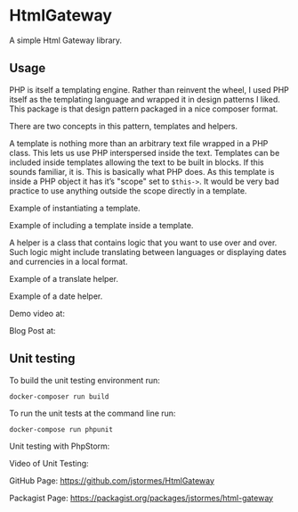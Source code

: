 # HtmlGateway
A simple Html Gateway library.

## Usage

  PHP is itself a templating engine.  Rather than reinvent the wheel, I used PHP itself as the templating language and
wrapped it in design patterns I liked.  This package is that design pattern packaged in a nice composer format.

  There are two concepts in this pattern, templates and helpers.  

  A template is nothing more than an arbitrary text file wrapped in a PHP class.  This lets us use PHP interspersed
inside the text.  Templates can be included inside templates allowing the text to be built in blocks.  If this sounds
familiar, it is.  This is basically what PHP does.  As this template is inside a PHP object it has it’s "scope"
set to `$this->`.  It would be very bad practice to use anything outside the scope directly in a template.

Example of instantiating a template.

Example of including a template inside a template.

  A helper is a class that contains logic that you want to use over and over.  Such logic might include translating
between languages or displaying dates and currencies in a local format.

Example of a translate helper.

Example of a date helper.

Demo video at:

Blog Post at:


## Unit testing

To build the unit testing environment run:

`docker-composer run build`

To run the unit tests at the command line run:

`docker-compose run phpunit`

Unit testing with PhpStorm:


Video of Unit Testing:


GitHub Page:
https://github.com/jstormes/HtmlGateway

Packagist Page:
https://packagist.org/packages/jstormes/html-gateway



